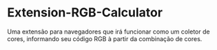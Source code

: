 # Extension-RGB-Calculator
Uma extensão para navegadores que irá funcionar como um coletor de cores, informando seu código RGB à partir da combinação de cores.
